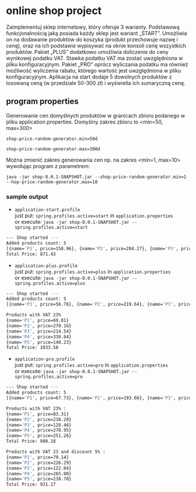# online shop project

Zaimplementuj sklep internetowy, który oferuje 3 warianty.
Podstawową funkcjonalnością jaką posiada każdy sklep jest wariant „START”. Umożliwia on na dodawanie produktów do koszyka (produkt przechowuje nazwę i cenę), oraz na ich podstawie wypisywać na oknie konsoli cenę wszystkich produktów.
Pakiet „PLUS” dodatkowo umożliwia doliczenie do ceny wynikowej podatku VAT. Stawka podatku VAT ma zostać uwzględniona w pliku konfiguracyjnym.
Pakiet „PRO” oprócz wyliczania podatku ma również możliwość wyliczenia rabatu, którego wartość jest uwzględniona w pliku konfiguracyjnym.
Aplikacja na start dodaje 5 dowolnych produktów z losowaną ceną (w przedziale 50-300 zł) i wyświetla ich sumaryczną cenę.

## program properties
Generowanie cen domyślnych produktów w granicach zbioru podanego w pliku application.properties.
Domyślny zakres zbioru to <min=50, max=300>

`
shop-price-random-generator.min=50d
`

`
shop-price-random-generator.max=300d
`

Można zmienić zakres generowania cen np. na zakres <min=1, max=10> wywołując program z parametrem: 

`
java -jar shop-0.0.1-SNAPSHOT.jar --shop-price-random-generator.min=1 --hop-price-random-generator.max=10
`


### sample output
* `application-start.profile`  
just put: `spring.profiles.active=start` in `application.properties`  
or execute: `
            java -jar shop-0.0.1-SNAPSHOT.jar --spring.profiles.active=start
            `
```bash
--- Shop started ---
Added products count: 5
[{name='P1', price=158.96}, {name='P2', price=204.27}, {name='P3', price=186.46}, {name='P4', price=66.71}, {name='P5', price=255.03}]
Total Price: 871.43
```
* `application-plus.profile`  
just put: `spring.profiles.active=plus` in `application.properties`  
or execute: `
            java -jar shop-0.0.1-SNAPSHOT.jar --spring.profiles.active=plus
            `
```bash
--- Shop started ---
Added products count: 5
[{name='P1', price=56.76}, {name='P2', price=219.64}, {name='P3', price=174.42}, {name='P4', price=275.48}, {name='P5', price=114.01}]

Products with VAT 23%
{name='P1', price=69.81}
{name='P2', price=270.16}
{name='P3', price=214.54}
{name='P4', price=338.84}
{name='P5', price=140.23}
Total Price: 1033.58
```

* `application-pro.profile`  
just put: `spring.profiles.active=pro` in `application.properties`  
or execute: `
            java -jar shop-0.0.1-SNAPSHOT.jar --spring.profiles.active=pro
            `
```bash
--- Shop started ---
Added products count: 5
[{name='P1', price=67.73}, {name='P2', price=193.66}, {name='P3', price=104.44}, {name='P4', price=226.79}, {name='P5', price=204.28}]

Products with VAT 23% :
{name='P1', price=83.31}
{name='P2', price=238.20}
{name='P3', price=128.46}
{name='P4', price=278.95}
{name='P5', price=251.26}
Total Price: 980.18

Products with VAT 23 and discount 5% :
{name='P1', price=79.14}
{name='P2', price=226.29}
{name='P3', price=122.04}
{name='P4', price=265.00}
{name='P5', price=238.70}
Total Price: 931.17
 ```